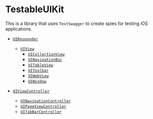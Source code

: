 TestableUIKit
=============

This is a library that uses `TestSwagger` to create spies for testing iOS applications.

* [`UIResponder`](Docs/UIResponderCalls.md)
   * [`UIView`](Docs/UIViewSpies.md)
      * [`UICollectionView`](Docs/UICollectionViewSpies.md)
      * [`UINavigationBar`](Docs/UINavigationBarSpies.md)
      * [`UITableView`](Docs/UITableViewSpies.md)
      * [`UIToolbar`](Docs/UIToolbarSpies.md)
      * [`UIWebView`](Docs/UIWebViewSpies.md)
      * [`UIWindow`](Docs/UIWindowSpies.md)

* [`UIViewController`](Docs/UIViewControllerSpies.md)
   * [`UINavigationController`](Docs/UINavigationControllerSpies.md)
   * [`UIPageViewController`](Docs/UIPageViewControllerSpies.md)
   * [`UITabBarController`](Docs/UITabBarControllerSpies.md)
